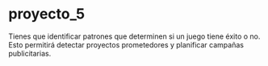 # proyecto_5
Tienes que identificar patrones que determinen si un juego tiene éxito o no. Esto permitirá detectar proyectos prometedores y planificar campañas publicitarias.

